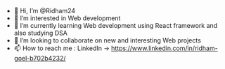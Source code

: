 - 👋 Hi, I’m @Ridham24
- 👀 I’m interested in Web development
- 🌱 I’m currently learning Web development using React framework and also studying DSA
- 💞️ I’m looking to collaborate on new and interesting Web projects
- 📫 How to reach me : LinkedIn -> https://www.linkedin.com/in/ridham-goel-b702b4232/

<!---
Ridham24/Ridham24 is a ✨ special ✨ repository because its `README.md` (this file) appears on your GitHub profile.
You can click the Preview link to take a look at your changes.
--->
